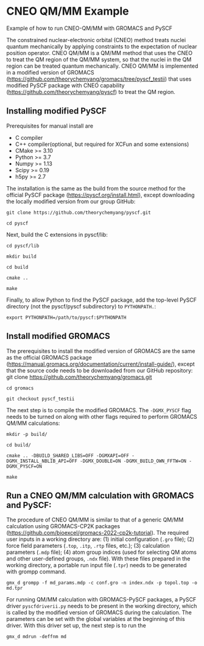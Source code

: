 # CNEO QM/MM Example
Example of how to run CNEO-QM/MM with GROMACS and PySCF

The constrained nuclear-electronic orbital (CNEO) method treats nuclei quantum mechanically by applying constraints to the expectation of nuclear position operator. CNEO QM/MM is a QM/MM method that uses the CNEO to treat the QM region of the QM/MM system, so that the nuclei in the QM region can be treated quantum mechanically. CNEO QM/MM is implemented in a modified version of GROMACS (https://github.com/theorychemyang/gromacs/tree/pyscf_testii) that uses modified PySCF package with CNEO capability (https://github.com/theorychemyang/pyscf) to treat the QM region.

## Installing modified PySCF 

Prerequisites for manual install are 
* C compiler 
* C++ compiler(optional, but required for XCFun and some extensions)
* CMake >= 3.10
* Python >= 3.7
* Numpy >= 1.13
* Scipy >= 0.19
* h5py >= 2.7 

The installation is the same as the build from the source method for the official PySCF package (https://pyscf.org/install.html), except downloading the locally modified version from our group GitHub:  

 	git clone https://github.com/theorychemyang/pyscf.git 

 	cd pyscf 
  
Next, build the C extensions in pyscf/lib: 

	cd pyscf/lib

	mkdir build 
	
	cd build 
 
	cmake .. 

	make 
Finally, to allow Python to find the PySCF package, add the top-level PySCF directory (not the pyscf/pyscf subdirectory) to `PYTHONPATH.`: 

	export PYTHONPATH=/path/to/pyscf:$PYTHONPATH 

## Install modified GROMACS
The prerequisites to install the modified version of GROMACS are the same as the official GROMACS package (https://manual.gromacs.org/documentation/current/install-guide/), except that the source code needs to be downloaded from our GitHub repository:
	git clone https://github.com/theorychemyang/gromacs.git

 	cd gromacs
	
	git checkout pyscf_testii
The next step is to compile the modified GROMACS. The `-DGMX_PYSCF` flag needs to be turned on along with other flags required to perform GROMACS QM/MM calculations:
	
 	mkdir -p build/
	
 	cd build/
 	
  	cmake .. -DBUILD_SHARED_LIBS=OFF -DGMXAPI=OFF -DGMX_INSTALL_NBLIB_API=OFF -DGMX_DOUBLE=ON -DGMX_BUILD_OWN_FFTW=ON -DGMX_PYSCF=ON
	
 	make
## Run a CNEO QM/MM calculation with GROMACS and PySCF:
The procedure of CNEO QM/MM is similar to that of a generic QM/MM calculation using GROMACS-CP2K packages (https://github.com/bioexcel/gromacs-2022-cp2k-tutorial). The required user inputs in a working directory are: (1) initial configuration (`.gro` file); (2) force field parameters (`.top`, `.itp`, `.rtp` files, etc.); (3) calculation parameters (`.mdp` file); (4) atom group indices (used for selecting QM atoms and other user-defined groups, `.ndx` file). With these files prepared in the working directory, a portable run input file (`.tpr`) needs to be generated with grompp command.
	
 	gmx_d grompp -f md_params.mdp -c conf.gro -n index.ndx -p topol.top -o md.tpr

For running QM/MM calculation with GROMACS-PySCF packages, a PySCF driver `pyscfdriverii.py` needs to be present in the working directory, which is called by the modified version of GROMACS during the calculation. The parameters can be set with the global variables at the beginning of this driver. With this driver set up, the next step is to run the 
	
 	gmx_d mdrun -deffnm md

